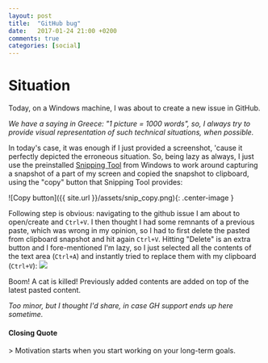 ```yaml
---
layout: post
title:  "GitHub bug"
date:   2017-01-24 21:00 +0200
comments: true
categories: [social]
---
```

<h1>Situation</h1>
Today, on a Windows machine, I was about to create a new issue in GitHub.

<em>We have a saying in Greece: "1 picture = 1000 words", so, I always try to provide visual representation of such technical situations, when possible.</em>

In today's case, it was enough if I just provided a screenshot, 'cause it perfectly depicted the erroneous situation. So, being lazy as always, I just use the preinstalled [Snipping Tool](http://www.digitalcitizen.life/how-use-snipping-tool) from Windows to work around capturing a snapshot of a part of my screen and copied the snapshot to clipboard, using the "copy" button that Snipping Tool provides:

![Copy button]({{ site.url }}/assets/snip_copy.png){: .center-image }

Following step is obvious: navigating to the github issue I am about to open/create and ```Ctrl+V```.
I then thought I had some remnants of a previous paste, which was wrong in my opinion, so I had to first delete the pasted from clipboard snapshot and hit again ```Ctrl+V```. Hitting "Delete" is an extra button and I fore-mentioned I'm lazy, so I just selected all the contents of the text area (```Ctrl+A```) and instantly tried to replace them with my clipboard (```Ctrl+V```):
![](https://i.gyazo.com/8e547b492eab5767261f42956606fdac.gif)

Boom! A cat is killed! Previously added contents are added on top of the latest pasted content.

<em>Too minor, but I thought I'd share, in case GH support ends up here sometime.</em>

<h4>Closing Quote</h4>
> Motivation starts when you start working on your long-term goals.
